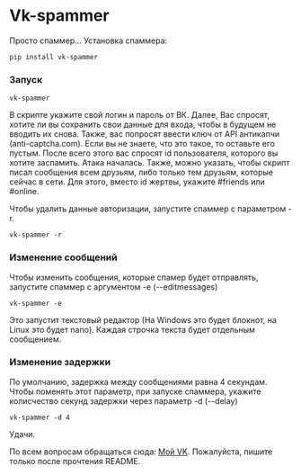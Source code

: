 # Vk-spammer
Просто спаммер...
Установка спаммера:

```
pip install vk-spammer
```

### Запуск

```
vk-spammer
```

В скрипте укажите свой логин и пароль от ВК. Далее, Вас спросят, хотите ли вы сохранить свои данные для входа, чтобы в будущем не вводить их снова.
Также, вас попросят ввести ключ от API антикапчи (anti-captcha.com). Если вы не знаете, что это такое, то оставьте его пустым.
После всего этого вас спросят id пользователя, которого вы хотите заспамить. Атака началась.
Также, можно указать, чтобы скрипт писал сообщения всем друзьям, либо только тем друзьям, которые сейчас в сети. Для этого, вместо id жертвы, укажите #friends или #online.

Чтобы удалить данные авторизации, запустите спаммер с параметром -r.

```
vk-spammer -r
```

### Изменение сообщений

Чтобы изменить сообщения, которые спамер будет отправлять, запустите спаммер с аргументом -e (--editmessages)

```
vk-spammer -e
```

Это запустит текстовый редактор (На Windows это будет блокнот, на Linux это будет nano).
Каждая строчка текста будет отдельным сообщением.

### Изменение задержки

По умолчанию, задержка между сообщениями равна 4 секундам. Чтобы поменять этот параметр, при запуске спаммера, укажите колисчество секунд задержки через параметр -d (--delay)

```
vk-spammer -d 4
```

Удачи.

По всем вопросам обращаться сюда: [Мой VK](https://vk.com/id181265169). Пожалуйста, пишите только после прочтения README.
